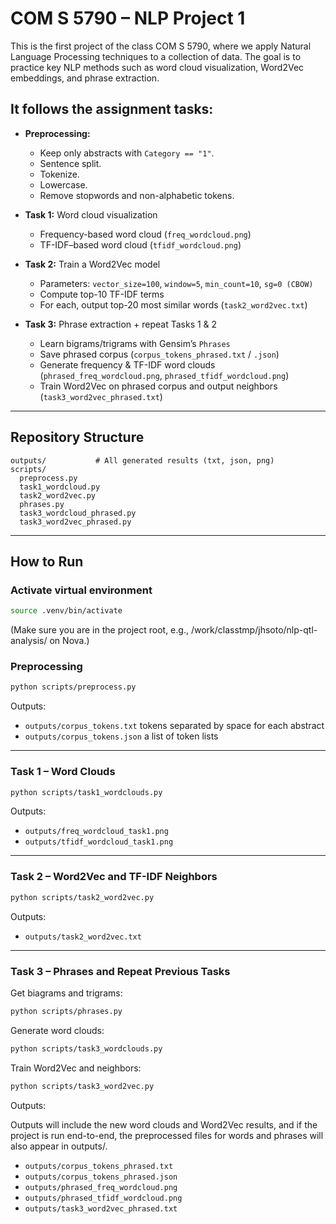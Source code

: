 # COM S 5790 – NLP Project 1

This is the first project of the class COM S 5790, where we apply Natural Language Processing techniques to a collection of data. 
The goal is to practice key NLP methods such as word cloud visualization, Word2Vec embeddings, and phrase extraction.

## It follows the assignment tasks:

- **Preprocessing:**
  - Keep only abstracts with `Category == "1"`.
  - Sentence split.
  - Tokenize.
  - Lowercase.
  - Remove stopwords and non-alphabetic tokens.

- **Task 1:** Word cloud visualization
  - Frequency-based word cloud (`freq_wordcloud.png`)
  - TF-IDF–based word cloud (`tfidf_wordcloud.png`)

- **Task 2:** Train a Word2Vec model
  - Parameters: `vector_size=100`, `window=5`, `min_count=10`, `sg=0 (CBOW)`
  - Compute top-10 TF-IDF terms
  - For each, output top-20 most similar words (`task2_word2vec.txt`)

- **Task 3:** Phrase extraction + repeat Tasks 1 & 2
  - Learn bigrams/trigrams with Gensim’s `Phrases`
  - Save phrased corpus (`corpus_tokens_phrased.txt` / `.json`)
  - Generate frequency & TF-IDF word clouds (`phrased_freq_wordcloud.png`, `phrased_tfidf_wordcloud.png`)
  - Train Word2Vec on phrased corpus and output neighbors (`task3_word2vec_phrased.txt`)

---

## Repository Structure

```
outputs/           # All generated results (txt, json, png)
scripts/
  preprocess.py    
  task1_wordcloud.py
  task2_word2vec.py
  phrases.py     
  task3_wordcloud_phrased.py
  task3_word2vec_phrased.py
```

---

## How to Run

### Activate virtual environment
```bash
source .venv/bin/activate
```
(Make sure you are in the project root, e.g., /work/classtmp/jhsoto/nlp-qtl-analysis/ on Nova.)

### Preprocessing
```bash
python scripts/preprocess.py
```
Outputs:
- `outputs/corpus_tokens.txt` tokens separated by space for each abstract
- `outputs/corpus_tokens.json` a list of token lists

---

### Task 1 – Word Clouds
```bash
python scripts/task1_wordclouds.py
```
Outputs:
- `outputs/freq_wordcloud_task1.png`
- `outputs/tfidf_wordcloud_task1.png`

---

### Task 2 – Word2Vec and TF-IDF Neighbors
```bash
python scripts/task2_word2vec.py
```
Outputs:
- `outputs/task2_word2vec.txt`

---

### Task 3 – Phrases and Repeat Previous Tasks
Get biagrams and trigrams:
```bash
python scripts/phrases.py
```

Generate word clouds:
```bash
python scripts/task3_wordclouds.py
```

Train Word2Vec and neighbors:
```bash
python scripts/task3_word2vec.py
```

Outputs: 

Outputs will include the new word clouds and Word2Vec results, and if the project is run end-to-end, the preprocessed files for words and phrases will also appear in outputs/.

- `outputs/corpus_tokens_phrased.txt`
- `outputs/corpus_tokens_phrased.json`
- `outputs/phrased_freq_wordcloud.png`
- `outputs/phrased_tfidf_wordcloud.png`
- `outputs/task3_word2vec_phrased.txt`